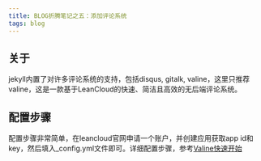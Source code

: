 ```yaml
---
title: BLOG折腾笔记之五：添加评论系统
tags: blog
---
```


## 关于
jekyll内置了对许多评论系统的支持，包括disqus, gitalk, valine，这里只推荐valine，这是一款基于LeanCloud的快速、简洁且高效的无后端评论系统。

## 配置步骤

配置步骤非常简单，在leancloud官网申请一个账户，并创建应用获取app id和key，然后填入_config.yml文件即可。详细配置步骤，参考[Valine快速开始](https://valine.js.org/quickstart.html)
